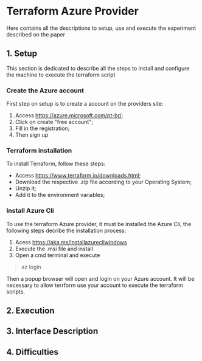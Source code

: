 # Terraform Azure Provider

Here contains all the descriptions to setup, use and execute the experiment described on the paper

## 1. Setup
This section is dedicated to describe all the steps to install and configure the machine to execute the terraform script

### Create the Azure account 
First step on setup is to create a account on the providers site:
1. Access https://azure.microsoft.com/pt-br/;
2. Click on create "free account";
3. Fill in the registration;
4. Then sign up

### Terraform installation
To install Terraform, follow these steps:
* Access https://www.terraform.io/downloads.html;
* Download the respective .zip file according to your Operating System;
* Unzip it;
* Add it to the environment variables;

### Install Azure Cli
To use the terraform Azure provider, it must be installed the Azure Cli, the following steps decribe the installation process:
1. Acess https://aka.ms/installazurecliwindows
2. Execute the .msi file and install
3. Open a cmd terminal and execute
> az login

Then a popup browser will open and login on your Azure account.
It will be necessary to allow terrform use your account to execute the terraform scripts.

## 2. Execution 
## 3. Interface Description
## 4. Difficulties
